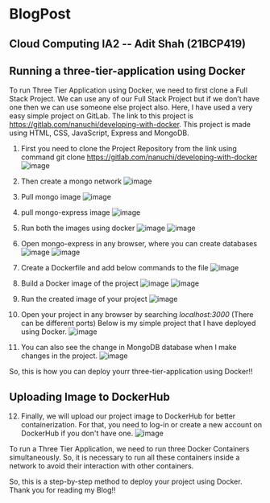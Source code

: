 # BlogPost
## Cloud Computing IA2 -- Adit Shah (21BCP419)
## Running a three-tier-application using Docker

To run Three Tier Application using Docker, we need to first clone a Full Stack Project. We can use any of our Full Stack Project but if we don’t have one then we can use someone else project also. Here, I have used a very easy simple project on GitLab. The link to this project is https://gitlab.com/nanuchi/developing-with-docker. This project is made using HTML, CSS, JavaScript, Express and MongoDB.

1. First you need to clone the Project Repository from the link using command
git clone https://gitlab.com/nanuchi/developing-with-docker
![image](https://github.com/CodeRockerr/Blogs/assets/102573837/924c3e84-4736-42dc-9780-3d1be51512c6)

2. Then create a mongo network
![image](https://github.com/CodeRockerr/Blogs/assets/102573837/1a18f50d-248d-4e86-a6d8-97ea0cc5379c)

3. Pull mongo image
![image](https://github.com/CodeRockerr/Blogs/assets/102573837/5bcb0ac9-ca94-4b54-b14b-c33104f542d5)

4. pull mongo-express image
![image](https://github.com/CodeRockerr/Blogs/assets/102573837/46cd8f31-402d-460d-92fb-2a65ae271d55)

5. Run both the images using docker
![image](https://github.com/CodeRockerr/Blogs/assets/102573837/e115c9f2-5310-451a-94bc-ad9e2fe0fa61)
![image](https://github.com/CodeRockerr/Blogs/assets/102573837/3dccb032-11a9-45b2-b45b-bf3b71fe7781)

6. Open mongo-express in any browser, where you can create databases
![image](https://github.com/CodeRockerr/Blogs/assets/102573837/08195e95-5f9b-48f3-be5d-4a267ccf2234)
![image](https://github.com/CodeRockerr/Blogs/assets/102573837/7b1e3602-61fd-4084-8fa3-a891b211a520)

7. Create a Dockerfile and add below commands to the file
![image](https://github.com/CodeRockerr/Blogs/assets/102573837/0d92352a-c732-49fc-ab9f-8dfbe935920e)

8. Build a Docker image of the project
![image](https://github.com/CodeRockerr/Blogs/assets/102573837/599ef05a-cc02-4818-bd68-659707cb0d59)
![image](https://github.com/CodeRockerr/Blogs/assets/102573837/039e78ef-95a9-42d2-896e-b4feca157c58)

9. Run the created image of your project
![image](https://github.com/CodeRockerr/Blogs/assets/102573837/87ab0840-9664-449e-923d-ce98753d4a4e)

10. Open your project in any browser by searching _localhost:3000_ (There can be different ports)
Below is my simple project that I have deployed using Docker.
![image](https://github.com/CodeRockerr/Blogs/assets/102573837/64f56fd7-39fc-4794-8659-17711a251e83)

11. You can also see the change in MongoDB database when I make changes in the project.
![image](https://github.com/CodeRockerr/Blogs/assets/102573837/f8c60b05-d052-4506-939d-a4ab3e8a47cc)

So, this is how you can deploy yourr three-tier-application using Docker!!

## Uploading Image to DockerHub
12. Finally, we will upload our project image to DockerHub for better containerization.
For that, you need to log-in or create a new account on DockerHub if you don't have one.
![image](https://github.com/CodeRockerr/Blogs/assets/102573837/1c2c3203-9d7d-4ef1-9bb7-a897c47208cd)

To run a Three Tier Application, we need to run three Docker Containers simultaneously. So, it is necessary to run all these containers inside a network to avoid their interaction with other containers.

So, this is a step-by-step method to deploy your project using Docker.
Thank you for reading my Blog!!

